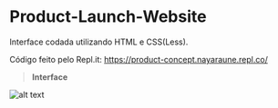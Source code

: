 # Product-Launch-Website

Interface codada utilizando HTML e CSS(Less).

Código feito pelo Repl.it: https://product-concept.nayaraune.repl.co/


> **Interface**


![alt text](https://i.imgur.com/gXQMTCP.png)

